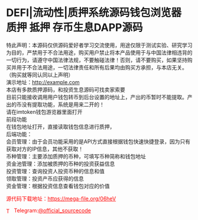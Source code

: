 # DEFI|流动性|质押系统源码钱包浏览器 质押 抵押 存币生息DAPP源码

特此声明：本源码仅供源码爱好者学习交流使用，用途仅限于测试实验、研究学习为目的，严禁用于不合法用途，购买用户禁止将本产品使用于与中国法律相违背的一切行为，请遵守中国法律法规，不要触碰法律！否则，请不要购买，如果坚持购买并用于不合法用途，一切法律责任和所有后果均由购买方承担，与本店无关。<br>（购买就等同认同以上声明）<br>演示地址：http://example.com<br>本店有多款质押源码，和投资生息源码可找卖家索要<br>目前只能接收调用用户钱包转币到后台设置的地址上，产出的币暂时不能提取。产出的币没有提取功能，系统是用来二开的！<br>请在imtoken钱包游览器里面打开<br>前段功能<br>在钱包地址打开，直接读取钱包信息进行质押，<br>后端功能：<br>会员管理：由于会员功能采用的是API方式直接根据钱包快速快捷登录，因为只有获取对方的IP信息，其他不获取！<br>币种管理：主要添加质押的币种，可填写币种简称和钱包地址<br>资金池管理：添加被质押的币种的投资获益信息<br>投资管理：查询投资人投资币种的信息和值<br>领取管理：投资产币应获得的信息<br>资金管理：根据投资信息查看钱包对应的价值<br>


<p style="color: red;">源代码下载地址：<a href="https://mega-file.org/06heV" style="color: red;">https://mega-file.org/06heV</a></p><p style="color: red;"><img src="https://cdn-icons-png.flaticon.com/512/2111/2111646.png" alt="Telegram Icon" style="width: 16px; vertical-align: middle; margin-right: 5px;">Telegram:<a href="https://t.me/official_sourcecode" style="color: red;">@official_sourcecode</a></p>